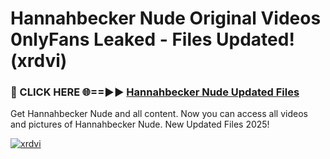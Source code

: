 # Hannahbecker Nude Original Videos 0nlyFans Leaked - Files Updated! (xrdvi)

<h3>🔴 CLICK HERE 🌐==►► <a href="https://tinyurl.com/y5r63du9" rel="nofollow">Hannahbecker Nude Updated Files</a></h3>

Get Hannahbecker Nude and all content. Now you can access all videos and pictures of Hannahbecker Nude. New Updated Files 2025!

[![xrdvi](https://i.imgur.com/UVo9nyh.gif)](https://tinyurl.com/y5r63du9)